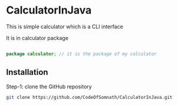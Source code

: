 # CalculatorInJava
This is simple calculator which is a CLI interface 

It is in calculator package 
```java

package calculator; // it is the package of my calculator 

```

## Installation 
Step-1: clone the GitHub repository 

```bash
git clone https://github.com/CodeOfSomnath/CalculatorInJava.git
```
